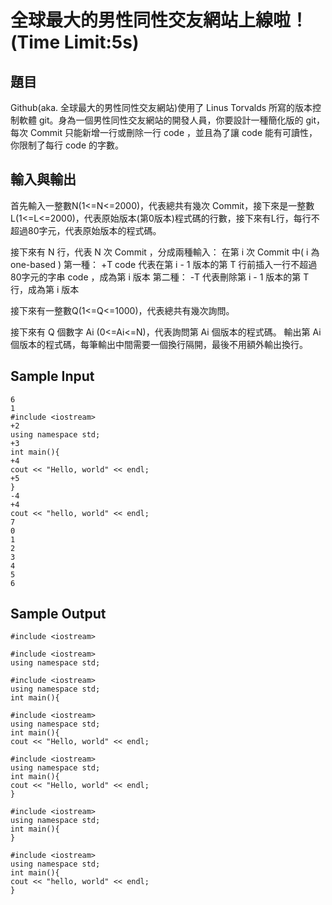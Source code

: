 # 全球最大的男性同性交友網站上線啦！(Time Limit:5s)

## 題目
Github(aka. 全球最大的男性同性交友網站)使用了 Linus Torvalds 所寫的版本控制軟體 git。身為一個男性同性交友網站的開發人員，你要設計一種簡化版的 git，每次 Commit 只能新增一行或刪除一行 code ，並且為了讓 code 能有可讀性，你限制了每行 code 的字數。

## 輸入與輸出
首先輸入一整數N(1<=N<=2000)，代表總共有幾次 Commit，接下來是一整數L(1<=L<=2000)，代表原始版本(第0版本)程式碼的行數，接下來有L行，每行不超過80字元，代表原始版本的程式碼。

接下來有 N 行，代表 N 次 Commit ，分成兩種輸入：
在第 i 次 Commit 中( i 為 one-based )
第一種：
+T
code
代表在第 i - 1 版本的第 T 行前插入一行不超過80字元的字串 code ，成為第 i 版本
第二種：
-T
代表刪除第 i - 1 版本的第 T 行，成為第 i 版本

接下來有一整數Q(1<=Q<=1000)，代表總共有幾次詢問。

接下來有 Q 個數字 Ai (0<=Ai<=N)，代表詢問第 Ai 個版本的程式碼。
輸出第 Ai 個版本的程式碼，每筆輸出中間需要一個換行隔開，最後不用額外輸出換行。

## Sample Input
```
6
1
#include <iostream>
+2
using namespace std;
+3
int main(){
+4
cout << "Hello, world" << endl;
+5
}
-4
+4
cout << "hello, world" << endl;
7
0
1
2
3
4
5
6
```
## Sample Output
```
#include <iostream>

#include <iostream>
using namespace std;

#include <iostream>
using namespace std;
int main(){

#include <iostream>
using namespace std;
int main(){
cout << "Hello, world" << endl;

#include <iostream>
using namespace std;
int main(){
cout << "Hello, world" << endl;
}

#include <iostream>
using namespace std;
int main(){
}

#include <iostream>
using namespace std;
int main(){
cout << "hello, world" << endl;
}
```
